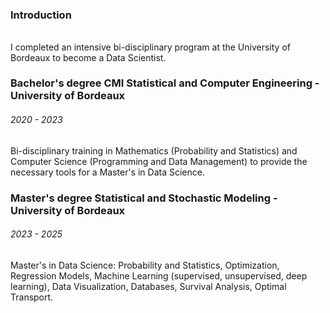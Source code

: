 ### Introduction
######

I completed an intensive bi-disciplinary program at the University of Bordeaux to become a Data Scientist.

### Bachelor's degree CMI Statistical and Computer Engineering - University of Bordeaux
###### 2020 - 2023

Bi-disciplinary training in Mathematics (Probability and Statistics) and Computer Science (Programming and Data Management) to provide the necessary tools for a Master's in Data Science.

### Master's degree Statistical and Stochastic Modeling - University of Bordeaux
###### 2023 - 2025

Master's in Data Science: Probability and Statistics, Optimization, Regression Models, Machine Learning (supervised, unsupervised, deep learning), Data Visualization, Databases, Survival Analysis, Optimal Transport.